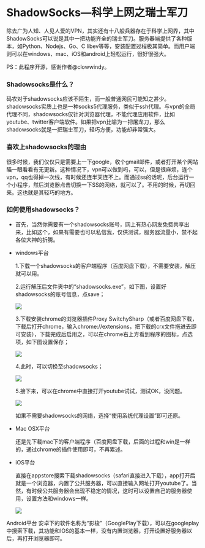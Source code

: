 ShadowSocks—科学上网之瑞士军刀
==============================

除去广为人知、人见人爱的VPN，其实还有十八般兵器存在于科学上网界，其中ShadowSocks可以说是其中一把功能齐全的瑞士军刀。服务器端提供了各种版本，如Python、Nodejs、Go、C libev等等，安装配置过程极其简单。而用户端则可以在windows、mac、iOS和android上轻松运行，很好很强大。

PS：此程序开源，感谢作者@clowwindy。

### Shadowsocks是什么？

码农对于shadowsocks应该不陌生，而一般普通网民可能知之甚少。shadowsocks实质上也是一种socks5代理服务，类似于ssh代理。与vpn的全局代理不同，shadowsocks仅针对浏览器代理，不能代理应用软件，比如youtube、twitter客户端软件。如果把vpn比喻为一把屠龙刀，那么shadowsocks就是一把瑞士军刀，轻巧方便，功能却非常强大。

### 喜欢上shadowsocks的理由

很多时候，我们仅仅只是需要上一下google，收个gmail邮件，或者打开某个网站瞄一眼看看有无更新。这种情况下，vpn可以做到吗，可以，但是很麻烦，连个vpn，qq也得掉一次线，有时候还连半天连不上。而通过ss的话呢，后台运行一个小程序，然后浏览器点击切换一下SS的网络，就可以了。不用的时候，再切回来。这也就是其轻巧的地方。

### 如何使用shadowsocks？

* 首先，当然你需要有一个shadowsocks账号，网上有热心网友免费共享出来，比如这个，如果有需要也可以私信我，仅供测试，服务器流量小，禁不起各位大神的折腾。

* windows平台

  1.下载一个shadowsocks的客户端程序（百度网盘下载），不需要安装，解压就可以用。

  2.运行解压后文件夹中的“shadowsocks.exe”，如下图，设置好shadowsocks的账号信息，点save；
  
    ![](http://biangbiangpic.b0.upaiyun.com/blog/bc3d832a88e5366e1c1ab20bc4ebd3b9.png)
  
  3.下载安装chrome的浏览器插件Proxy SwitchySharp（或者百度网盘下载，下载后打开chrome，输入chrome://extensions，把下载的crx文件拖进去即可安装），下载完成后启用之，可以在chrome右上方看到程序的图标，点选项，如下图设置保存；

    ![](http://biangbiangpic.b0.upaiyun.com/blog/60ce21dfc1512abf7982f7089b95e66c.png)
  
  4.此时，可以切换至shadowsocks；

    ![](http://biangbiangpic.b0.upaiyun.com/blog/19f7bce9ede79063e2997c449d4ed2a1.png)
  
  5.接下来，可以在chrome中直接打开youtube试试，测试OK，没问题。

    ![](http://biangbiangpic.b0.upaiyun.com/blog/8317b1dbf8402f17c28469c15a6084f2.png)
  
  如果不需要shadowsocks的网络，选择“使用系统代理设置”即可还原。

* Mac OSX平台

  还是先下载mac下的客户端程序（百度网盘下载，后面的过程和win是一样的，通过chrome的插件使用即可，不再累述。

* iOS平台

  直接在appstore搜索下载shadowsocks（safari直接进入下载），app打开后就是一个浏览器，内置了公共服务器，可以直接输入网址打开youtube了。当然，有时候公共服务器会出现不稳定的情况，这时可以设置自己的服务器使用，设置方法和windows一样。

    ![](http://biangbiangpic.b0.upaiyun.com/blog/be8d291666545861efc7802e60653cbc.png)
  
Android平台
安卓下的软件名称为“影梭”（GooglePlay下载），可以在googleplay中搜索下载，其功能和IOS的基本一样，没有内置浏览器，打开设置好服务器以后，再打开浏览器即可。
